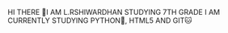 HI THERE 👋I AM L.RSHIWARDHAN STUDYING 7TH GRADE 
I AM CURRENTLY STUDYING PYTHON🐍, HTML5 AND GIT🐱 




 

